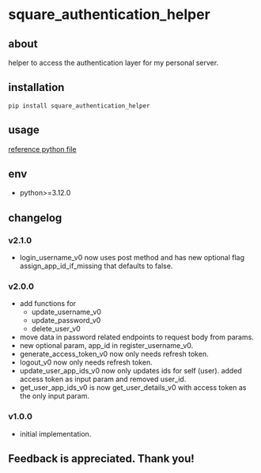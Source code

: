 # square_authentication_helper

## about

helper to access the authentication layer for my personal server.

## installation

```shell
pip install square_authentication_helper
```

## usage

[reference python file](./example.py)

## env

- python>=3.12.0

## changelog

### v2.1.0

- login_username_v0 now uses post method and has new optional flag assign_app_id_if_missing that defaults to false.

### v2.0.0

- add functions for
    - update_username_v0
    - update_password_v0
    - delete_user_v0
- move data in password related endpoints to request body from params.
- new optional param, app_id in register_username_v0.
- generate_access_token_v0 now only needs refresh token.
- logout_v0 now only needs refresh token.
- update_user_app_ids_v0 now only updates ids for self (user). added access token as input param and removed user_id.
- get_user_app_ids_v0 is now get_user_details_v0 with access token as the only input param.

### v1.0.0

- initial implementation.

## Feedback is appreciated. Thank you!
